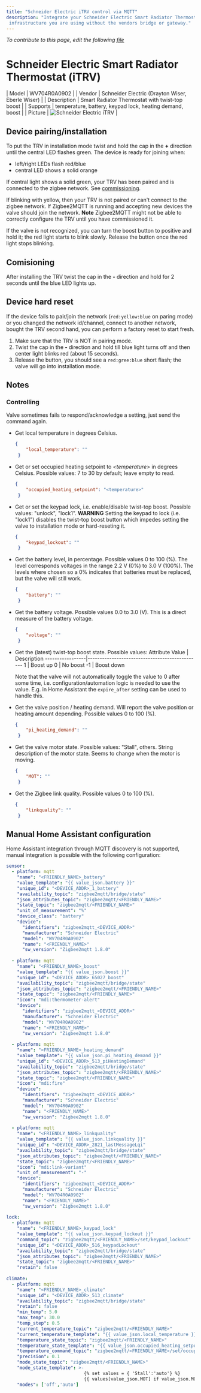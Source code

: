 ```yaml
---
title: "Schneider Electric iTRV control via MQTT"
description: "Integrate your Schneider Electric Smart Radiator Thermostat (iTRV) via Zigbee2mqtt with whatever smart home
 infrastructure you are using without the vendors bridge or gateway."
---
```


*To contribute to this page, edit the following
[file](https://github.com/Koenkk/zigbee2mqtt.io/blob/master/docs/devices/WV704R0A0902.md)*

# Schneider Electric Smart Radiator Thermostat (iTRV)

| Model | WV704R0A0902  |
| Vendor  | Schneider Electric (Drayton Wiser,  Eberle Wiser) |
| Description | Smart Radiator Thermostat with twist-top boost |
| Supports | temperature, battery, keypad lock, heating demand, boost |
| Picture | ![Schneider Electric iTRV](../images/devices/WV704R0A0902.jpg) |

## Device pairing/installation
To put the TRV in installation mode twist and hold the cap in the  **+** direction 
until the central LED flashes green.  The device is ready for joining when:

- left/right LEDs flash red/blue
- central LED shows a solid orange 
 
If central light shows a solid green, your TRV has been paired and is connected to the zigbee network. See [commissioning](Comisioning).

If blinking with yellow, then your TRV is not paired or can't connect to the zigbee network. If Zigbee2MQTT is running and accepting new devices the valve should join the network. **Note**  Zigbee2MQTT might not be able to correctly configure the TRV until you have commissioned it. 

If the valve is not recognized, you can turn the boost button to positive and hold it; the red light starts to blink slowly. Release the button once the red light stops blinking.

## Comisioning
After installing the TRV twist the cap in the **-** direction and hold for 
2 seconds until the blue LED lights up. 

## Device hard reset
If the device fails to pair/join the network (`red:yellow:blue` on paring mode) or you changed the network id/channel, connect to another network, bought the TRV second hand, you can perform a factory reset to start fresh.

1. Make sure that the TRV is NOT in pairing mode.
2. Twist the cap in the **-** direction and hold till blue light turns off and then center light blinks red (about 15 seconds). 
3. Release the button, you should see a `red:gree:blue` short flash; the valve will go into installation mode.

## Notes

### Controlling

Valve sometimes fails to respond/acknowledge a setting, just send the command again.

- Get local temperature in degrees Celsius.
  ```json
  {
      "local_temperature": ""
   }
  ```

- Get or set occupied heating setpoint to *&lt;temperature&gt;* in degrees Celsius. Possible values: 7 to 30 by default; leave empty to read.
  ```json
  {
      "occupied_heating_setpoint": "<temperature>"
   }
  ```

- Get or set the keypad lock, i.e. enable/disable twist-top boost. Possible values: "unlock", "lock1". **WARNING** Setting the keypad to lock (i.e. "lock1") disables the twist-top boost button which impedes setting the valve to installation mode or hard-reseting it. 
  ```json
  {
      "keypad_lockout": ""
   }
  ```

- Get the battery level, in percentage. Possible values 0 to 100 (%). The level corresponds voltages in the range 2.2 V (0%) to 3.0 V (100%). The levels where chosen so a 0% indicates that batteries must be replaced, but the valve will still work.
  ```json
  {
      "battery": ""
   }
  ```

- Get the battery voltage. Possible values 0.0 to 3.0 (V). This is a direct measure of the battery voltage.
  ```json
  {
      "voltage": ""
   }
  ```

- Get the (latest) twist-top boost state. Possible values:
  Attribute Value | Description
  -----------------|-----------------------------------------------
  1            | Boost up
  0            | No boost
  -1          | Boost down
  
  Note that the valve will not automatically toggle the value to 0 after some time, i.e. configuration/automation logic is needed to use the value. E.g. in Home Assistant the `expire_after` setting can be used to handle this.

- Get the valve position / heating demand. Will report the valve position or heating amount depending. Possible values 0 to 100 (%).
  ```json
  {
      "pi_heating_demand": ""
   }
  ```
- Get the valve motor state. Possible values: "Stall", others. String description of the motor state. Seems to change when the motor is moving.
  ```json
  {
      "MOT": ""
   }
    ```
- Get the Zigbee link quality. Possible values 0 to 100 (%).
  ```json
  {
      "linkquality": ""
   }
  ```
## Manual Home Assistant configuration

Home Assistant integration through MQTT discovery is not supported, manual integration is possible with the following configuration:

```yaml
sensor:
  - platform: mqtt
    "name": "<FRIENDLY_NAME>_battery"  
    "value_template": "{{ value_json.battery }}"
    "unique_id": "<DEVICE_ADDR>_1_battery"
    "availability_topic": "zigbee2mqtt/bridge/state"
    "json_attributes_topic": "zigbee2mqtt/<FRIENDLY_NAME>"
    "state_topic": "zigbee2mqtt/<FRIENDLY_NAME>"
    "unit_of_measurement": "%"
    "device_class": "battery"
    "device":
      "identifiers": "zigbee2mqtt_<DEVICE_ADDR>"
      "manufacturer": "Schneider Electric"
      "model": "WV704R0A0902"
      "name": "<FRIENDLY_NAME>"
      "sw_version": "Zigbee2mqtt 1.8.0"
  
  - platform: mqtt
    "name": "<FRIENDLY_NAME>_boost"  
    "value_template": "{{ value_json.boost }}"
    "unique_id": "<DEVICE_ADDR>_65027_boost"
    "availability_topic": "zigbee2mqtt/bridge/state"
    "json_attributes_topic": "zigbee2mqtt/<FRIENDLY_NAME>"
    "state_topic": "zigbee2mqtt/<FRIENDLY_NAME>"
    "icon": "mdi:thermometer-alert"
    "device":
      "identifiers": "zigbee2mqtt_<DEVICE_ADDR>"
      "manufacturer": "Schneider Electric"
      "model": "WV704R0A0902"
      "name": "<FRIENDLY_NAME>"
      "sw_version": "Zigbee2mqtt 1.8.0"
  
  - platform: mqtt
    "name": "<FRIENDLY_NAME>_heating_demand"  
    "value_template": "{{ value_json.pi_heating_demand }}"
    "unique_id": "<DEVICE_ADDR>_513_piHeatingDemand"
    "availability_topic": "zigbee2mqtt/bridge/state"
    "json_attributes_topic": "zigbee2mqtt/<FRIENDLY_NAME>"
    "state_topic": "zigbee2mqtt/<FRIENDLY_NAME>"
    "icon": "mdi:fire"
    "device":
      "identifiers": "zigbee2mqtt_<DEVICE_ADDR>"
      "manufacturer": "Schneider Electric"
      "model": "WV704R0A0902"
      "name": "<FRIENDLY_NAME>"
      "sw_version": "Zigbee2mqtt 1.8.0"
  
  - platform: mqtt
    "name": "<FRIENDLY_NAME>_linkquality"  
    "value_template": "{{ value_json.linkquality }}"
    "unique_id": "<DEVICE_ADDR>_2821_lastMessageLqi"
    "availability_topic": "zigbee2mqtt/bridge/state"
    "json_attributes_topic": "zigbee2mqtt/<FRIENDLY_NAME>"
    "state_topic": "zigbee2mqtt/<FRIENDLY_NAME>"
    "icon": "mdi:link-variant"
    "unit_of_measurement": "-"
    "device":
      "identifiers": "zigbee2mqtt_<DEVICE_ADDR>"
      "manufacturer": "Schneider Electric"
      "model": "WV704R0A0902"
      "name": "<FRIENDLY_NAME>"
      "sw_version": "Zigbee2mqtt 1.8.0"
 
lock:
  - platform: mqtt
    "name": "<FRIENDLY_NAME>_keypad_lock"  
    "value_template": "{{ value_json.keypad_lockout }}"
    "command_topic": "zigbee2mqtt/<FRIENDLY_NAME>/set/keypad_lockout"
    "unique_id": "<DEVICE_ADDR>_516_keypadLockout"
    "availability_topic": "zigbee2mqtt/bridge/state"
    "json_attributes_topic": "zigbee2mqtt/<FRIENDLY_NAME>"
    "state_topic": "zigbee2mqtt/<FRIENDLY_NAME>"
    "retain": false
    
climate:
  - platform: mqtt
    "name": "<FRIENDLY_NAME>_climate"  
    "unique_id": "<DEVICE_ADDR>_513_climate"
    "availability_topic": "zigbee2mqtt/bridge/state"
    "retain": false
    "min_temp": 5.0
    "max_temp": 30.0
    "temp_step": 0.5
    "current_temperature_topic": "zigbee2mqtt/<FRIENDLY_NAME>"
    "current_temperature_template": "{{ value_json.local_temperature }}"
    "temperature_state_topic": "zigbee2mqtt/<FRIENDLY_NAME>"
    "temperature_state_template": "{{ value_json.occupied_heating_setpoint }}"
    "temperature_command_topic": "zigbee2mqtt/<FRIENDLY_NAME>/set/occupied_heating_setpoint"
    "precision": 0.1
    "mode_state_topic": "zigbee2mqtt/<FRIENDLY_NAME>"
    "mode_state_template": >-
                             {% set values = { 'Stall':'auto'} %}
                             {{ values[value_json.MOT] if value_json.MOT in values.keys() else 'off' }}
    "modes": ['off','auto']
  

```
